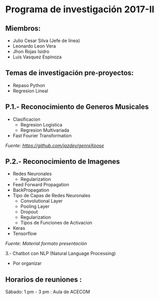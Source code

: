 # Programa de investigación 2017-II
## Miembros:
* Julio Cesar Silva (Jefe de línea)
* Leonardo Leon Vera
* Jhon Rojas Isidro
* Luis Vasquez Espinoza

## Temas de investigación pre-proyectos:
- Repaso Python
- Regresion Lineal

## P.1.- Reconocimiento de Generos Musicales
- Clasificacion
	* Regresion Logistica
	* Regresion Multivariada
- Fast Fourier Transformation

_Fuente: https://github.com/jazdev/genreXpose_

## P.2.- Reconocimiento de Imagenes
- Redes Neuronales
  * Regularization
- Feed Forward Propagation
- BackPropagation
- Tipo de Capas de Redes Neuronales
	- Convolutional Layer
	- Pooling Layer
	- Dropout
	- Regularization
	- Tipos de Funciones de Activacion
- Keras
- Tensorflow

_Fuente: Material formato presentación_

3.- Chatbot con NLP (Natural Language Processing)
- Por organizar


## Horarios de reuniones : 
Sábado: 1 pm - 3 pm : Aula de ACECOM

